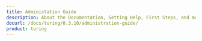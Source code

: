 ```yaml
---
title: Administation Guide
description: About the Documentation, Getting Help, First Steps, and more.
docurl: /docs/turing/0.3.10/administration-guide/
product: turing
---
```

